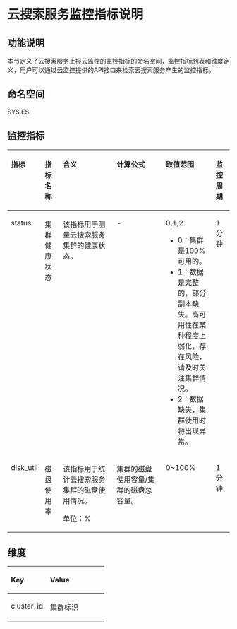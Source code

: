 # 云搜索服务监控指标说明<a name="css_03_0042"></a>

## 功能说明<a name="zh-cn_topic_0171139356_section59820001153251"></a>

本节定义了云搜索服务上报云监控的监控指标的命名空间，监控指标列表和维度定义，用户可以通过云监控提供的API接口来检索云搜索服务产生的监控指标。

## 命名空间<a name="zh-cn_topic_0171139356_section172651386227"></a>

SYS.ES

## 监控指标<a name="zh-cn_topic_0171139356_section18266133811225"></a>

<a name="zh-cn_topic_0171139356_table102675383222"></a>
<table><thead align="left"><tr id="zh-cn_topic_0171139356_row726893842214"><th class="cellrowborder" valign="top" width="9.252525252525254%" id="mcps1.1.7.1.1"><p id="zh-cn_topic_0171139356_p20269183892219"><a name="zh-cn_topic_0171139356_p20269183892219"></a><a name="zh-cn_topic_0171139356_p20269183892219"></a>指标</p>
</th>
<th class="cellrowborder" valign="top" width="8.494949494949495%" id="mcps1.1.7.1.2"><p id="zh-cn_topic_0171139356_p16270153816220"><a name="zh-cn_topic_0171139356_p16270153816220"></a><a name="zh-cn_topic_0171139356_p16270153816220"></a>指标名称</p>
</th>
<th class="cellrowborder" valign="top" width="26.696969696969695%" id="mcps1.1.7.1.3"><p id="zh-cn_topic_0171139356_p527115383221"><a name="zh-cn_topic_0171139356_p527115383221"></a><a name="zh-cn_topic_0171139356_p527115383221"></a>含义</p>
</th>
<th class="cellrowborder" valign="top" width="24.242424242424242%" id="mcps1.1.7.1.4"><p id="zh-cn_topic_0171139356_p202711238192210"><a name="zh-cn_topic_0171139356_p202711238192210"></a><a name="zh-cn_topic_0171139356_p202711238192210"></a>计算公式</p>
</th>
<th class="cellrowborder" valign="top" width="23.232323232323235%" id="mcps1.1.7.1.5"><p id="zh-cn_topic_0171139356_p09541536155512"><a name="zh-cn_topic_0171139356_p09541536155512"></a><a name="zh-cn_topic_0171139356_p09541536155512"></a>取值范围</p>
</th>
<th class="cellrowborder" valign="top" width="8.080808080808081%" id="mcps1.1.7.1.6"><p id="zh-cn_topic_0171139356_p1382175911481"><a name="zh-cn_topic_0171139356_p1382175911481"></a><a name="zh-cn_topic_0171139356_p1382175911481"></a>监控周期</p>
</th>
</tr>
</thead>
<tbody><tr id="zh-cn_topic_0171139356_row472618584223"><td class="cellrowborder" valign="top" width="9.252525252525254%" headers="mcps1.1.7.1.1 "><p id="zh-cn_topic_0171139356_p9726175820227"><a name="zh-cn_topic_0171139356_p9726175820227"></a><a name="zh-cn_topic_0171139356_p9726175820227"></a>status</p>
</td>
<td class="cellrowborder" valign="top" width="8.494949494949495%" headers="mcps1.1.7.1.2 "><p id="zh-cn_topic_0171139356_p530281982319"><a name="zh-cn_topic_0171139356_p530281982319"></a><a name="zh-cn_topic_0171139356_p530281982319"></a>集群健康状态</p>
</td>
<td class="cellrowborder" valign="top" width="26.696969696969695%" headers="mcps1.1.7.1.3 "><p id="zh-cn_topic_0171139356_p87261958132220"><a name="zh-cn_topic_0171139356_p87261958132220"></a><a name="zh-cn_topic_0171139356_p87261958132220"></a>该指标用于测量<span id="zh-cn_topic_0171139356_text1678223111546"><a name="zh-cn_topic_0171139356_text1678223111546"></a><a name="zh-cn_topic_0171139356_text1678223111546"></a>云搜索服务</span>集群的健康状态。</p>
</td>
<td class="cellrowborder" valign="top" width="24.242424242424242%" headers="mcps1.1.7.1.4 "><p id="zh-cn_topic_0171139356_p1337749155616"><a name="zh-cn_topic_0171139356_p1337749155616"></a><a name="zh-cn_topic_0171139356_p1337749155616"></a>-</p>
</td>
<td class="cellrowborder" valign="top" width="23.232323232323235%" headers="mcps1.1.7.1.5 "><p id="zh-cn_topic_0171139356_p2954193610556"><a name="zh-cn_topic_0171139356_p2954193610556"></a><a name="zh-cn_topic_0171139356_p2954193610556"></a>0,1,2</p>
<a name="zh-cn_topic_0171139356_ul29543361556"></a><a name="zh-cn_topic_0171139356_ul29543361556"></a><ul id="zh-cn_topic_0171139356_ul29543361556"><li>0：集群是100%可用的。</li><li>1：数据是完整的，部分副本缺失。高可用性在某种程度上弱化，存在风险，请及时关注集群情况。</li><li>2：数据缺失，集群使用时将出现异常。</li></ul>
</td>
<td class="cellrowborder" valign="top" width="8.080808080808081%" headers="mcps1.1.7.1.6 "><p id="zh-cn_topic_0171139356_p4838059144820"><a name="zh-cn_topic_0171139356_p4838059144820"></a><a name="zh-cn_topic_0171139356_p4838059144820"></a>1分钟</p>
</td>
</tr>
<tr id="zh-cn_topic_0171139356_row2272193812219"><td class="cellrowborder" valign="top" width="9.252525252525254%" headers="mcps1.1.7.1.1 "><p id="zh-cn_topic_0171139356_p207641617184420"><a name="zh-cn_topic_0171139356_p207641617184420"></a><a name="zh-cn_topic_0171139356_p207641617184420"></a>disk_util</p>
</td>
<td class="cellrowborder" valign="top" width="8.494949494949495%" headers="mcps1.1.7.1.2 "><p id="zh-cn_topic_0171139356_p776471711444"><a name="zh-cn_topic_0171139356_p776471711444"></a><a name="zh-cn_topic_0171139356_p776471711444"></a>磁盘使用率</p>
</td>
<td class="cellrowborder" valign="top" width="26.696969696969695%" headers="mcps1.1.7.1.3 "><p id="zh-cn_topic_0171139356_p9255915115817"><a name="zh-cn_topic_0171139356_p9255915115817"></a><a name="zh-cn_topic_0171139356_p9255915115817"></a>该指标用于统计<span id="zh-cn_topic_0171139356_text1795244118543"><a name="zh-cn_topic_0171139356_text1795244118543"></a><a name="zh-cn_topic_0171139356_text1795244118543"></a>云搜索服务</span>集群的磁盘使用情况。</p>
<p id="zh-cn_topic_0171139356_p17648171448"><a name="zh-cn_topic_0171139356_p17648171448"></a><a name="zh-cn_topic_0171139356_p17648171448"></a>单位：%</p>
</td>
<td class="cellrowborder" valign="top" width="24.242424242424242%" headers="mcps1.1.7.1.4 "><p id="zh-cn_topic_0171139356_p1676461734411"><a name="zh-cn_topic_0171139356_p1676461734411"></a><a name="zh-cn_topic_0171139356_p1676461734411"></a>集群的磁盘使用容量/集群的磁盘总容量。</p>
</td>
<td class="cellrowborder" valign="top" width="23.232323232323235%" headers="mcps1.1.7.1.5 "><p id="zh-cn_topic_0171139356_p9970123675515"><a name="zh-cn_topic_0171139356_p9970123675515"></a><a name="zh-cn_topic_0171139356_p9970123675515"></a>0~100%</p>
</td>
<td class="cellrowborder" valign="top" width="8.080808080808081%" headers="mcps1.1.7.1.6 "><p id="zh-cn_topic_0171139356_p138384596482"><a name="zh-cn_topic_0171139356_p138384596482"></a><a name="zh-cn_topic_0171139356_p138384596482"></a>1分钟</p>
</td>
</tr>
</tbody>
</table>

## 维度<a name="zh-cn_topic_0171139356_section102905383226"></a>

<a name="zh-cn_topic_0171139356_table13291038182217"></a>
<table><thead align="left"><tr id="zh-cn_topic_0171139356_row13292153862219"><th class="cellrowborder" valign="top" width="40.400000000000006%" id="mcps1.1.3.1.1"><p id="zh-cn_topic_0171139356_p17292638192211"><a name="zh-cn_topic_0171139356_p17292638192211"></a><a name="zh-cn_topic_0171139356_p17292638192211"></a>Key</p>
</th>
<th class="cellrowborder" valign="top" width="59.599999999999994%" id="mcps1.1.3.1.2"><p id="zh-cn_topic_0171139356_p92938385226"><a name="zh-cn_topic_0171139356_p92938385226"></a><a name="zh-cn_topic_0171139356_p92938385226"></a>Value</p>
</th>
</tr>
</thead>
<tbody><tr id="zh-cn_topic_0171139356_row1429373812228"><td class="cellrowborder" valign="top" width="40.400000000000006%" headers="mcps1.1.3.1.1 "><p id="zh-cn_topic_0171139356_p178643281443"><a name="zh-cn_topic_0171139356_p178643281443"></a><a name="zh-cn_topic_0171139356_p178643281443"></a>cluster_id</p>
</td>
<td class="cellrowborder" valign="top" width="59.599999999999994%" headers="mcps1.1.3.1.2 "><p id="zh-cn_topic_0171139356_p986422814446"><a name="zh-cn_topic_0171139356_p986422814446"></a><a name="zh-cn_topic_0171139356_p986422814446"></a>集群标识</p>
</td>
</tr>
</tbody>
</table>

